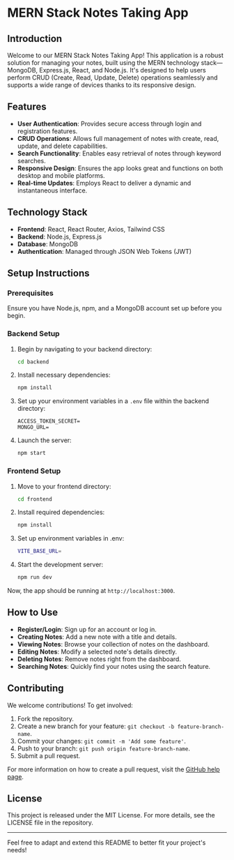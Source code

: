 # MERN Stack Notes Taking App

## Introduction

Welcome to our MERN Stack Notes Taking App! This application is a robust solution for managing your notes, built using the MERN technology stack—MongoDB, Express.js, React, and Node.js. It's designed to help users perform CRUD (Create, Read, Update, Delete) operations seamlessly and supports a wide range of devices thanks to its responsive design.

## Features

- **User Authentication**: Provides secure access through login and registration features.
- **CRUD Operations**: Allows full management of notes with create, read, update, and delete capabilities.
- **Search Functionality**: Enables easy retrieval of notes through keyword searches.
- **Responsive Design**: Ensures the app looks great and functions on both desktop and mobile platforms.
- **Real-time Updates**: Employs React to deliver a dynamic and instantaneous interface.

## Technology Stack

- **Frontend**: React, React Router, Axios, Tailwind CSS
- **Backend**: Node.js, Express.js
- **Database**: MongoDB
- **Authentication**: Managed through JSON Web Tokens (JWT)

## Setup Instructions

### Prerequisites

Ensure you have Node.js, npm, and a MongoDB account set up before you begin.

### Backend Setup

1. Begin by navigating to your backend directory:
    ```bash
    cd backend
    ```
2. Install necessary dependencies:
    ```bash
    npm install
    ```
3. Set up your environment variables in a `.env` file within the backend directory:
    ```plaintext
    ACCESS_TOKEN_SECRET=
    MONGO_URL=
    ```
4. Launch the server:
    ```bash
    npm start
    ```

### Frontend Setup

1. Move to your frontend directory:
    ```bash
    cd frontend
    ```
2. Install required dependencies:
    ```bash
    npm install
    ```
3. Set up environment variables in .env:
    ```bash
    VITE_BASE_URL=
    ```
4. Start the development server:
    ```bash
    npm run dev
    ```

Now, the app should be running at `http://localhost:3000`.

## How to Use

- **Register/Login**: Sign up for an account or log in.
- **Creating Notes**: Add a new note with a title and details.
- **Viewing Notes**: Browse your collection of notes on the dashboard.
- **Editing Notes**: Modify a selected note's details directly.
- **Deleting Notes**: Remove notes right from the dashboard.
- **Searching Notes**: Quickly find your notes using the search feature.

## Contributing

We welcome contributions! To get involved:

1. Fork the repository.
2. Create a new branch for your feature: `git checkout -b feature-branch-name`.
3. Commit your changes: `git commit -m 'Add some feature'`.
4. Push to your branch: `git push origin feature-branch-name`.
5. Submit a pull request.

For more information on how to create a pull request, visit the [GitHub help page](https://help.github.com/articles/creating-a-pull-request/).

## License

This project is released under the MIT License. For more details, see the LICENSE file in the repository.

---

Feel free to adapt and extend this README to better fit your project's needs!
